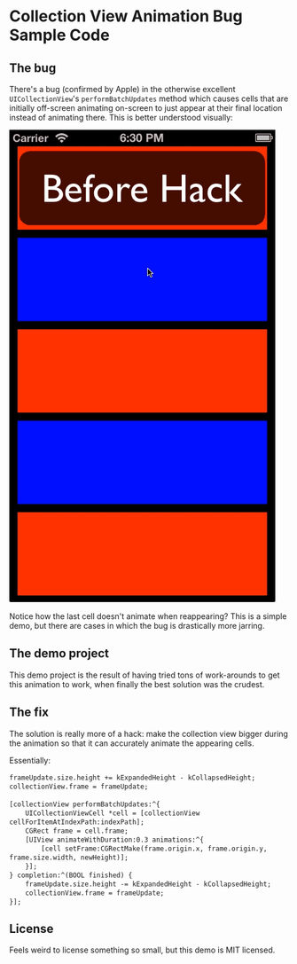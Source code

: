# Collection View Animation Bug Sample Code

## The bug

There's a bug (confirmed by Apple) in the otherwise excellent `UICollectionView`'s `performBatchUpdates` method which causes cells that are initially off-screen animating on-screen to just appear at their final location instead of animating there. This is better understood visually:

![Video of bug](UICV_Animation_Bug.gif)

Notice how the last cell doesn't animate when reappearing? This is a simple demo, but there are cases in which the bug is drastically more jarring.

## The demo project

This demo project is the result of having tried tons of work-arounds to get this animation to work, when finally the best solution was the crudest.

## The fix

The solution is really more of a hack: make the collection view bigger during the animation so that it can accurately animate the appearing cells.

Essentially:

``` objc
frameUpdate.size.height += kExpandedHeight - kCollapsedHeight;
collectionView.frame = frameUpdate;

[collectionView performBatchUpdates:^{
    UICollectionViewCell *cell = [collectionView cellForItemAtIndexPath:indexPath];
    CGRect frame = cell.frame;
    [UIView animateWithDuration:0.3 animations:^{
        [cell setFrame:CGRectMake(frame.origin.x, frame.origin.y, frame.size.width, newHeight)];
    }];
} completion:^(BOOL finished) {
    frameUpdate.size.height -= kExpandedHeight - kCollapsedHeight;
    collectionView.frame = frameUpdate;
}];
```

## License

Feels weird to license something so small, but this demo is MIT licensed.